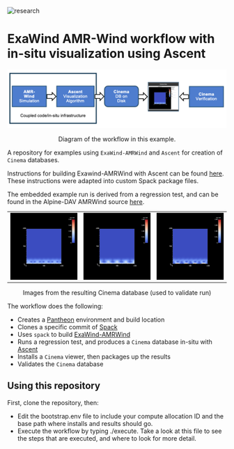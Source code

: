 ![research](https://pantheonscience.github.io/states/research.png)

# ExaWind AMR-Wind workflow with in-situ visualization using Ascent

<p align="center">
    <img width="750" src="doc/workflow.png"/>
</p>
<p align="center">Diagram of the workflow in this example.</p>

A repository for examples using `ExaWind-AMRWind` and `Ascent` for creation of `Cinema` databases.

Instructions for building Exawind-AMRWind with Ascent can be found [here](https://github.com/Alpine-DAV/ascent/wiki/Building-AMRWind). These instructions were adapted into custom Spack package files.

The embedded example run is derived from a regression test, and can be found in the Alpine-DAV AMRWind source [here](https://github.com/Alpine-DAV/amr-wind/tree/ascent/test/test_files/abl_godunov).

<p align="center">
<table>
<tr>
<td><img width="200" src="validate/data/pantheon.cdb/0.0/0.0_90.0_pantheon.cdb.png"</td>
<td><img width="200" src="validate/data/pantheon.cdb/2.0/0.0_90.0_pantheon.cdb.png"</td>
<td><img width="200" src="validate/data/pantheon.cdb/5.0/0.0_90.0_pantheon.cdb.png"</td>
</tr>
</table>
</p>
<p align="center">Images from the resulting Cinema database (used to validate run)</p>

The workflow does the following:

- Creates a [Pantheon](http://pantheonscience.org/) environment and build location
- Clones a specific commit of [Spack](https://github.com/spack/spack)
- Uses `spack` to build [ExaWind-AMRWind](https://amr-wind.readthedocs.io/en/latest/)
- Runs a regression test, and produces a `Cinema` database in-situ with [Ascent](https://ascent.readthedocs.io/en/latest/)
- Installs a `Cinema` viewer, then packages up the results
- Validates the `Cinema` database

## Using this repository

First, clone the repository, then:
- Edit the bootstrap.env file to include your compute allocation ID and the base path where installs and results should go.
- Execute the workflow by typing ./execute. Take a look at this file to see the steps that are executed, and where to look for more detail.

